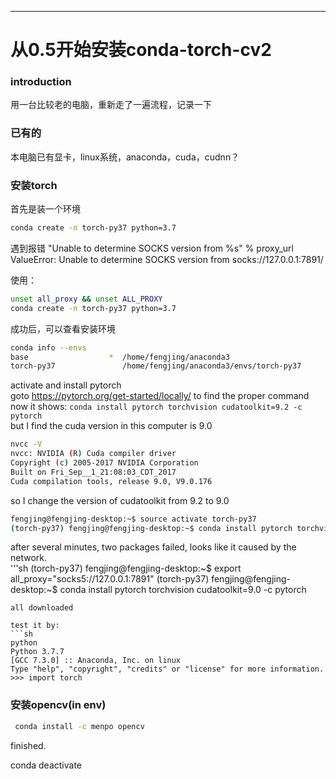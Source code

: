 ****
# 从0.5开始安装conda-torch-cv2

### introduction
用一台比较老的电脑，重新走了一遍流程，记录一下

### 已有的  
本电脑已有显卡，linux系统，anaconda，cuda，cudnn？

### 安装torch  
首先是装一个环境
```sh
conda create -n torch-py37 python=3.7
```
遇到报错
"Unable to determine SOCKS version from %s" % proxy_url
    ValueError: Unable to determine SOCKS version from socks://127.0.0.1:7891/

使用：

```sh
unset all_proxy && unset ALL_PROXY
conda create -n torch-py37 python=3.7
```

成功后，可以查看安装环境
```sh
conda info --envs
base                  *  /home/fengjing/anaconda3
torch-py37               /home/fengjing/anaconda3/envs/torch-py37
```

activate and install pytorch  
goto <https://pytorch.org/get-started/locally/> to find the proper command  
now it shows: ```conda install pytorch torchvision cudatoolkit=9.2 -c pytorch```  
but I find the cuda version in this computer is 9.0  
```sh
nvcc -V
nvcc: NVIDIA (R) Cuda compiler driver
Copyright (c) 2005-2017 NVIDIA Corporation
Built on Fri_Sep__1_21:08:03_CDT_2017
Cuda compilation tools, release 9.0, V9.0.176
```

so I change the version of cudatoolkit from 9.2 to 9.0  

```sh
fengjing@fengjing-desktop:~$ source activate torch-py37
(torch-py37) fengjing@fengjing-desktop:~$ conda install pytorch torchvision cudatoolkit=9.0 -c pytorch
```

after several minutes, two packages failed, looks like it caused by the network.  
'''sh
(torch-py37) fengjing@fengjing-desktop:~$ export all_proxy="socks5://127.0.0.1:7891"
(torch-py37) fengjing@fengjing-desktop:~$ conda install pytorch torchvision cudatoolkit=9.0 -c pytorch
```
all downloaded  

test it by:
```sh
python
Python 3.7.7 
[GCC 7.3.0] :: Anaconda, Inc. on linux
Type "help", "copyright", "credits" or "license" for more information.
>>> import torch
```


### 安装opencv(in env)  
```sh
 conda install -c menpo opencv
```
finished.  


conda deactivate  











